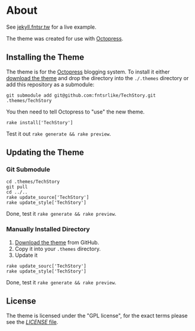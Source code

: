 # About
See [jekyll.fntsr.tw](http://jekyll.fntsr.tw) for a live example.

The theme was created for use with [Octopress](http://octopress.org/).

## Installing the Theme
The theme is for the [Octopress](https://github.com/imathis/octopress) blogging
system. To install it either
[download the theme](https://github.com/fntsrlike/TechStory/zipball/master)
and drop the directory into the `./.themes` directory or add this repository as a
submodule:

```Shell
git submodule add git@github.com:fntsrlike/TechStory.git .themes/TechStory
```

You then need to tell Octopress to "use" the new theme.

```Shell
rake install['TechStory']
```

Test it out `rake generate && rake preview`.

## Updating the Theme
### Git Submodule

```Shell
cd .themes/TechStory
git pull
cd ../..
rake update_source['TechStory']
rake update_style['TechStory']
```

Done, test it `rake generate && rake preview`.

### Manually Installed  Directory

1. [Download the theme](https://github.com/fntsrlike/TechStory/zipball/master)
from GitHub.
2. Copy it into your `.themes` directory.
3. Update it

```Shell
rake update_sourc['TechStory']
rake update_style['TechStory']
```

Done, test it `rake generate && rake preview`.

## License
The theme is licensed under the "GPL license", for the exact terms please see the [_LICENSE_ file](https://github.com/fntsrlike/TechStory/blob/master/LICENSE).
